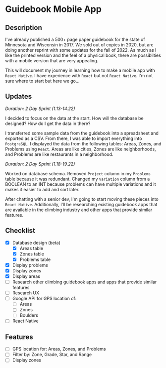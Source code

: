 # Guidebook Mobile App



<!-- Description -->
## Description

I've already published a 500+ page paper guidebook for the state of Minnesota and Wisconsin in 2017. We sold out of copies in 2020, but are doing another reprint with some updates for the fall of 2022. As much as I like the printed version and the feel of a physical book, there are possiblities with a mobile version that are very appealing.

This will document my journey in learning how to make a mobile app with `React Native`. I have experience with `React` but not `React Native`. I'm not sure where to start but here we go...

<!-- Updates -->
## Updates

_Duration: 2 Day Sprint (1.13-14.22)_

I decided to focus on the data at the start. How will the database be designed? How do I get the data in there?

I transferred some sample data from the guidebook into a spreadsheet and exported as a CSV. From there, I was able to import everything into `PostgreSQL`. I displayed the data from the following tables: Areas, Zones, and Problems using `React`. Areas are like cities, Zones are like neighborhoods, and Problems are like restaurants in a neighborhood.

_Duration: 2 Day Sprint (1.18-19.22)_

Worked on database schema. Removed `Project` column in my `Problems` table because it was redundant. Changed my `Variation` column from a BOOLEAN to an INT because problems can have multiple variations and it makes it easier to add and sort later.

After chatting with a senior dev, I'm going to start moving these pieces into `React Native`. Additionally, I'll be researching existing guidebook apps that are available in the climbing industry and other apps that provide similar features.


<!-- Checklist -->
## Checklist

- [x] Database design (beta)
    - [x] Areas table
    - [x] Zones table
    - [x] Problems table
- [x] Display problems
- [x] Display zones
- [x] Display areas
- [ ] Research other climbing guidebook apps and apps that provide similar features
- [ ] Research UX
- [ ] Google API for GPS location of:
    - [ ] Areas
    - [ ] Zones
    - [ ] Boulders
- [ ] React Native

<!-- Features -->
## Features

- [ ] GPS location for: Areas, Zones, and Problems
- [ ] Filter by: Zone, Grade, Star, and Range
- [ ] Display zones
